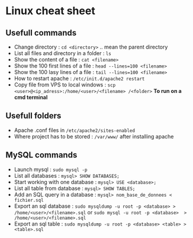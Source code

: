 # Linux cheat sheet

## Usefull commands
- Change directory : `cd <directory>` .. mean the parent directory
- List all files and directory in a folder : `ls`
- Show the content of a file : `cat <filename>`
- Show the 100 first lines of a file : `head --lines=100 <filename>`
- Show the 100 lasy lines of a file : `tail --lines=100 <filename>`
- How to restart apache : `/etc/init.d/apache2 restart`
- Copy file from VPS to local windows : `scp <user>@<ip_adress>:/home/<user>/<filename> /<folder>` **To run on a cmd terminal**


## Usefull folders
- Apache .conf files in `/etc/apache2/sites-enabled`
- Where project has to be stored : `/var/www/` after installing apache

## MySQL commands
- Launch mysql : `sudo mysql -p`
- List all databases : `mysql> SHOW DATABASES;`
- Start working with one database : `mysql> USE <database>;`
- List all table from database : `mysql> SHOW TABLES;`
- Add an SQL query in a database : `mysql> nom_base_de_donnees < fichier.sql`
- Export an sql database : `sudo mysqldump -u root -p <database> > /home/<user>/<filename>.sql` or `sudo mysql -u root -p <database>  > /home/<user>/<filename>.sql` 
- Export an sql table : `sudo mysqldump -u root -p <database> <table> > <table>.sql`
